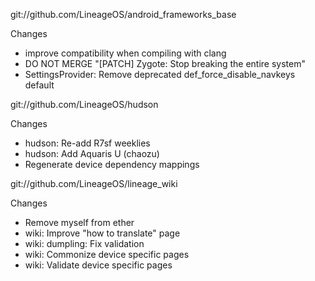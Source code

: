 
git://github.com/LineageOS/android_frameworks_base

Changes
- improve compatibility when compiling with clang
- DO NOT MERGE "[PATCH] Zygote: Stop breaking the entire system"
- SettingsProvider: Remove deprecated def_force_disable_navkeys default

git://github.com/LineageOS/hudson

Changes
- hudson: Re-add R7sf weeklies
- hudson: Add Aquaris U (chaozu)
- Regenerate device dependency mappings

git://github.com/LineageOS/lineage_wiki

Changes
- Remove myself from ether
- wiki: Improve "how to translate" page
- wiki: dumpling: Fix validation
- wiki: Commonize device specific pages
- wiki: Validate device specific pages
